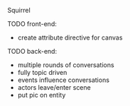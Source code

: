 Squirrel

TODO front-end:
- create attribute directive for canvas


TODO back-end:
- multiple rounds of conversations
- fully topic driven
- events influence conversations
- actors leave/enter scene
- put pic on entity

